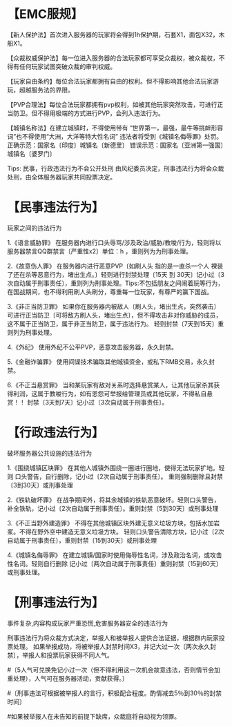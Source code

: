 # 【EMC服规】
【新人保护法】首次进入服务器的玩家将会得到1h保护期，石套X1，面包X32，木船X1。

【众裁权威保护法】每一位进入服务器的合法玩家都可享受众裁权，被众裁权，不得有任何玩家试图突破众裁的审判权威。

【玩家自由条约】每位合法玩家都拥有自由的权利。但不得影响其他合法玩家游玩，超越服务法的界限。

【PVP合理法】每位合法玩家都拥有pvp权利，如被其他玩家突然攻击，可进行正当防卫。但不得用极端的方式进行PVP，会列入违法行为。

【城镇名称法】在建立城镇时，不得使用带有 “世界第一，最强，最牛等挑衅形容词”也不得使用“大洲，大洋等特大性名词”
违法者将受到《城镇名侮辱罪》处罚。
正确示范：国家名〔印度〕城镇名〔新德里〕
错误示范：国家名〔亚洲第一强国〕城镇名〔婆罗门〕

Tips: 民事，行政违法行为不会公开处刑 由风纪委员决定，刑事违法行为将会众裁处刑，由全体服务器玩家共同投票决定。 

# 【民事违法行为】
玩家之间的违法行为

1.《语言威胁罪》
在服务器内进行口头辱骂/涉及政治/威胁/教唆/行为，轻则将以服务器禁言QQ群禁言〔严重性x2〕单位：h   ，重则列为为刑事处理。

2.《故意伤人罪》
在服务器内进行恶意PVP〔如刷人头 指的是一直杀一个人 裸装了还在杀等恶意行为，堵出生点。〕轻则进行封禁处理〔15天 到 30天〕记小过〔3次自动属于刑事责任〕，重则列为刑事处理。Tips:不包括朋友之间闹着玩等行为，在国战期间，也不得利用刷人头刷分，尊重每一位玩家，有尊严的赢下国战。

3.《非正当防卫罪》
如果你在服务器内被敌人〔刷人头，堵出生点，突然袭击〕可进行正当防卫〔可将敌方刷人头，堵出生点〕，但不得攻击非对你威胁的成员，这不属于正当防卫，属于非正当防卫，属于违法行为。 轻则封禁〔7天到15天〕重则列为刑事处理。

4.《外纪》
使用外纪不公平PVP，恶意攻击服务器，永久封禁。

5.《金融诈骗罪》
使用间谍技术骗取其他城镇资金，或私下RMB交易，永久封禁。

6.《不正当悬赏罪》
当和某玩家有敌对关系时选择悬赏某人，让其他玩家杀其获得利润，这属于教唆行为，如有恩怨可举报给管理员或其他玩家，不得私自悬赏！！ 封禁〔3天到7天〕记小过〔3次自动属于刑事责任〕。

# 【行政违法行为】
破坏服务器公共设施的违法行为

1.《围绕城镇区块罪》
在其他人城镇外围绕一圈进行圈地，使得无法玩家扩地。轻则
口头警告，自行删除，记小过〔2次自动属于刑事责任〕。 重则强制删除且封禁〔3到30天〕或刑事处理

2.《铁轨破坏罪》
在战争期间外，将其余城镇的铁轨恶意破坏。轻则口头警告，补全铁轨，记小过〔2次自动属于刑事责任〕。重则封禁〔5到30天〕或刑事处理

3.《不正当野外建造罪》
不得在其他城镇区块外建无意义垃圾方块，包括水加岩浆。不得在野外空中建造无意义垃圾方块。 轻则口头警告清除方块，记小过〔2次自动属于刑事责任〕，重则封禁〔15到30天〕或刑事处理

4.《城镇名侮辱罪》
在建立城镇/国家时使用侮辱性名词，涉及政治名词，或攻击性名词。轻则自行删除 记小过〔两次自动属于刑事责任〕重则封禁〔15到60天〕或刑事处理。

# 【刑事违法行为】
事件复杂,内容构成玩家严重恐慌,危害服务器安全的违法行为

刑事违法行为将众裁方式决定，举报人和被举报人提供合法证据，根据群内玩家投票处理。
如果举报成功，将被举报人封禁时间X3，并记大过一次〔两次永久封禁〕，举报人和投票玩家获得不同人气。

#〔5人气可兑换免记小过一次（但不得利用这一次机会故意违法，否则情节会加重处理），人气可在服务器活动，贡献获得。〕

#〔刑事违法可根据被举报人的言行，积极配合程度。酌情减去5％到30％的封禁时间〕

#如果被举报人在未告知的前提下缺席，众裁庭将自动视为领罪。 
